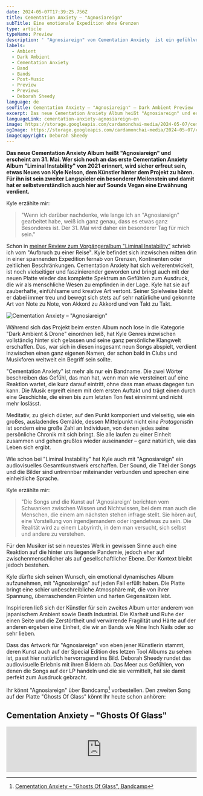 ```yaml
---
date: 2024-05-07T17:39:25.756Z
title: Cementation Anxiety – "Agnosiareign"
subTitle: Eine emotionale Expedition ohne Grenzen
type: article
typeName: Preview
description: ' "Agnosiareign" von Cementation Anxiety  ist ein gefühlvolles Dark Ambient Album, das alles zum Ausdruck bringt, dem wir uns in den letzten Jahren stellen müssen. Hört hier jetzt rein!'
labels:
  - Ambient
  - Dark Ambient
  - Cementation Anxiety
  - Band
  - Bands
  - Post-Music
  - Preview
  - Previews
  - Deborah Sheedy
language: de
seoTitle: Cementation Anxiety – "Agnosiareign" – Dark Ambient Preview
excerpt: Das neue Cementation Anxiety Album heißt "Agnosiareign" und erscheint am 31. Mai. Wer sich noch an das erste Cementation Anxiety Album "Liminal Instability" von 2021 erinnert, wird sicher erfreut sein, etwas Neues von Kyle Nelson, dem Künstler hinter dem Projekt zu hören. Für ihn ist sein zweiter Langspieler ein besonderer Meilenstein und damit hat er selbstverständlich auch hier auf Sounds Vegan eine Erwähnung verdient.
languageLink: cementation-anxiety-agnosiareign-en
image: https://storage.googleapis.com/cardamonchai-media/2024-05-07/cementation-anxiety-agnosiareign-soundsvegan-com-jpg-imagine-181808_1c2318_1024_768/640.webp
ogImage: https://storage.googleapis.com/cardamonchai-media/2024-05-07/cementation-anxiety-agnosiareign-soundsvegan-com-og-jpg-imagine-181818_171d16_1200_628/640.webp
imageCopyright: Deborah Sheedy
---
```


**Das neue Cementation Anxiety Album heißt "Agnosiareign" und erscheint am 31. Mai. Wer sich noch an das erste Cementation Anxiety Album "Liminal Instability" von 2021 erinnert, wird sicher erfreut sein, etwas Neues von Kyle Nelson, dem Künstler hinter dem Projekt zu hören. Für ihn ist sein zweiter Langspieler ein besonderer Meilenstein und damit hat er selbstverständlich auch hier auf Sounds Vegan eine Erwähnung verdient.**

Kyle erzählte mir:

> "Wenn ich darüber nachdenke, wie lange ich an "Agnosiareign" gearbeitet habe, weiß ich ganz genau, dass es etwas ganz Besonderes ist. Der 31. Mai wird daher ein besonderer Tag für mich sein."

Schon in [meiner Review zum Vorgängeralbum "Liminal Instability"](/2021/07/cementation-anxiety-liminal-instability/) schrieb ich vom "Aufbruch zu einer Reise". Kyle befindet sich inzwischen mitten drin in einer spannenden Expedition fernab von Grenzen, Kontinenten oder zeitlichen Beschränkungen. Cementation Anxiety hat sich weiterentwickelt, ist noch vielseitiger und faszinierender geworden und bringt auch mit der neuen Platte wieder das komplette Spektrum an Gefühlen zum Ausdruck, die wir als menschliche Wesen zu empfinden in der Lage. Kyle hat sie auf zauberhafte, einfühlsame und kreative Art vertont. Seiner Spielweise bleibt er dabei immer treu und bewegt sich stets auf sehr natürliche und gekonnte Art von Note zu Note, von Akkord zu Akkord und von Takt zu Takt.

![Cementation Anxiety – "Agnosiareign"](https://storage.googleapis.com/cardamonchai-media/2024-05-07/cementation-anxiety-agnosiareign-deborah-sheedy-soundsvegan-com-jpg-imagine-181808_21281a_1024_1001/640.webp 'Cementation Anxiety – "Agnosiareign"')

Während sich das Projekt beim ersten Album noch lose in die Kategorie "Dark Ambient & Drone" einordnen ließ, hat Kyle Genres inzwischen vollständig hinter sich gelassen und seine ganz persönliche Klangwelt erschaffen. Das, war sich in diesen insgesamt neun Songs abspielt, verdient inzwischen einen ganz eigenen Namen, der schon bald in Clubs und Musikforen weltweit ein Begriff sein sollte.

"Cementation Anxiety" ist mehr als nur ein Bandname. Die zwei Wörter beschreiben das Gefühl, das man hat, wenn man wie versteinert auf eine Reaktion wartet, die kurz darauf eintritt, ohne dass man etwas dagegen tun kann. Die Musik ergreift einem mit dem ersten Auftakt und trägt einen durch eine Geschichte, die einen bis zum letzten Ton fest einnimmt und nicht mehr loslässt.

Meditativ, zu gleich düster, auf den Punkt komponiert und vielseitig, wie ein großes, ausladendes Gemälde, dessen Mittelpunkt nicht ein*e Protagonist*in ist sondern eine große Zahl an Individuen, von denen jedes seine persönliche Chronik mit sich bringt. Sie alle laufen zu einer Einheit zusammen und gehen grußlos wieder auseinander – ganz natürlich, wie das Leben sich ergibt.

Wie schon bei "Liminal Instability" hat Kyle auch mit "Agnosiareign" ein audiovisuelles Gesamtkunstwerk erschaffen. Der Sound, die Titel der Songs und die Bilder sind untrennbar miteinander verbunden und sprechen eine einheitliche Sprache.

Kyle erzählte mir:

> "Die Songs und die Kunst auf 'Agnosiareign' berichten vom Schwanken zwischen Wissen und Nichtwissen, bei dem man auch die Menschen, die einem am nächsten stehen infrage stellt. Sie hören auf, eine Vorstellung von irgendjemandem oder irgendetwas zu sein. Die Realität wird zu einem Labyrinth, in dem man versucht, sich selbst und andere zu verstehen.

Für den Musiker ist sein neuestes Werk in gewissen Sinne auch eine Reaktion auf die hinter uns liegende Pandemie, jedoch eher auf zwischenmenschlicher als auf gesellschaftlicher Ebene. Der Kontext bleibt jedoch bestehen.

Kyle dürfte sich seinen Wunsch, ein emotional dynamisches Album aufzunehmen, mit "Agnosiareign" auf jeden Fall erfüllt haben. Die Platte bringt eine schier unbeschreibliche Atmosphäre mit, die von ihrer Spannung, überraschenden Pointen und harten Gegensätzen lebt.

Inspirieren ließ sich der Künstler für sein zweites Album unter anderem von japanischem Ambient sowie Death Industrial. Die Klarheit und Ruhe der einen Seite und die Zerstörtheit und verwirrende Fragilität und Härte auf der anderen ergeben eine Einheit, die wir an Bands wie Nine Inch Nails oder so sehr lieben.

Dass das Artwork für "Agnosiareign" von eben jener Künstlerin stammt, deren Kunst auch auf der Special Edition des letzen Tool Albums zu sehen ist, passt hier natürlich hervorragend ins Bild. Deborah Sheedy rundet das audiovisuelle Erlebnis mit ihren Bildern ab. Das Meer aus Gefühlen, von denen die Songs auf der LP handeln und die sie vermittelt, hat sie damit perfekt zum Ausdruck gebracht.

Ihr könnt "Agnosiareign" über Bandcamp[^1] vorbestellen. Den zweiten Song auf der Platte "Ghosts Of Glass" könnt Ihr heute schon anhören:

## Cementation Anxiety – "Ghosts Of Glass"

<iframe
  style="border: 0; width: 100%; height: 120px;"
  src="https://bandcamp.com/EmbeddedPlayer/album=376460926/size=large/bgcol=ffffff/linkcol=0687f5/tracklist=false/artwork=small/transparent=true/"
  seamless
>
  <a href="https://cementationanxiety.bandcamp.com/album/ghosts-of-glass">
    Ghosts of Glass by Cementation Anxiety
  </a>
</iframe>

[^1]: [Cementation Anxiety – "Ghosts Of Glass", Bandcamp](https://cementationanxiety.bandcamp.com/album/ghosts-of-glass)

